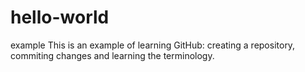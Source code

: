 # hello-world
example
This is an example of learning GitHub: creating a repository, commiting changes and learning the terminology.
